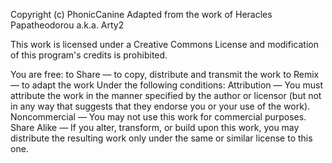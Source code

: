 Copyright (c) PhonicCanine
Adapted from the work of Heracles Papatheodorou a.k.a. Arty2

This work is licensed under a Creative Commons License and modification of this program's credits is prohibited.

You are free: to Share — to copy, distribute and transmit the work to Remix — to adapt the work Under the following conditions: Attribution — You must attribute the work in the manner specified by the author or licensor (but not in any way that suggests that they endorse you or your use of the work). Noncommercial — You may not use this work for commercial purposes. Share Alike — If you alter, transform, or build upon this work, you may distribute the resulting work only under the same or similar license to this one.
